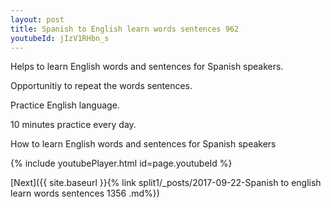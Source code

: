 ```yaml
---
layout: post
title: Spanish to English learn words sentences 962 
youtubeId: jIzV1RHbn_s
---
```

 
 
Helps to learn English words and sentences for Spanish speakers.

Opportunitiy to repeat the words sentences. 

Practice English language. 
 
10 minutes practice every day. 
 
How to learn English words and sentences for Spanish speakers 
 
{% include youtubePlayer.html id=page.youtubeId %}
 
 
[Next]({{ site.baseurl }}{% link  split1/_posts/2017-09-22-Spanish to english learn words sentences 1356 .md%})
 
